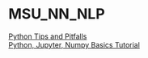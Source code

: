 # MSU_NN_NLP
[Python Tips and Pitfalls](tips-and-pitfalls.ipynb)
<br>
[Python, Jupyter, Numpy Basics Tutorial](Python_seminar_2.ipynb)
